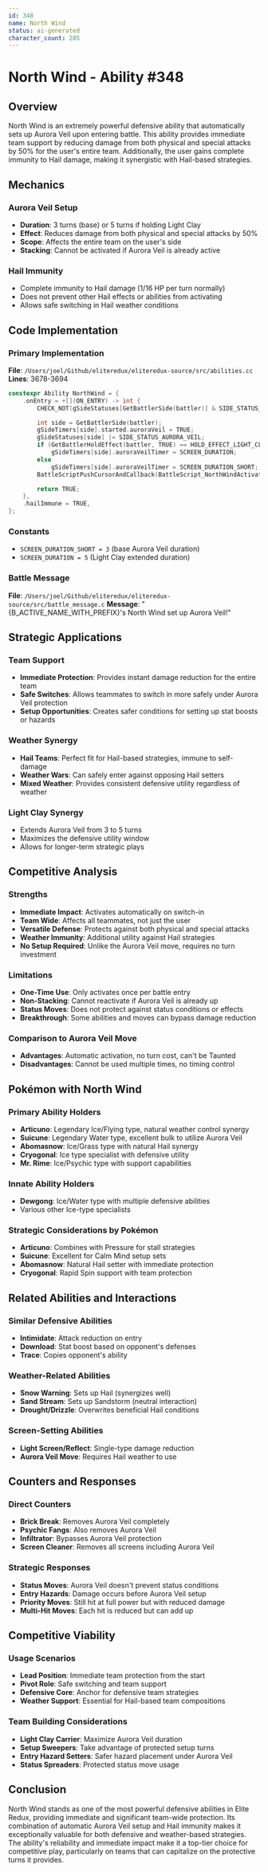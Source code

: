 ```yaml
---
id: 348
name: North Wind
status: ai-generated
character_count: 285
---
```


# North Wind - Ability #348

## Overview

North Wind is an extremely powerful defensive ability that automatically sets up Aurora Veil upon entering battle. This ability provides immediate team support by reducing damage from both physical and special attacks by 50% for the user's entire team. Additionally, the user gains complete immunity to Hail damage, making it synergistic with Hail-based strategies.

## Mechanics

### Aurora Veil Setup
- **Duration**: 3 turns (base) or 5 turns if holding Light Clay
- **Effect**: Reduces damage from both physical and special attacks by 50%
- **Scope**: Affects the entire team on the user's side
- **Stacking**: Cannot be activated if Aurora Veil is already active

### Hail Immunity
- Complete immunity to Hail damage (1/16 HP per turn normally)
- Does not prevent other Hail effects or abilities from activating
- Allows safe switching in Hail weather conditions

## Code Implementation

### Primary Implementation
**File**: `/Users/joel/Github/eliteredux/eliteredux-source/src/abilities.cc`
**Lines**: 3678-3694

```cpp
constexpr Ability NorthWind = {
    .onEntry = +[](ON_ENTRY) -> int {
        CHECK_NOT(gSideStatuses[GetBattlerSide(battler)] & SIDE_STATUS_AURORA_VEIL)

        int side = GetBattlerSide(battler);
        gSideTimers[side].started.auroraVeil = TRUE;
        gSideStatuses[side] |= SIDE_STATUS_AURORA_VEIL;
        if (GetBattlerHoldEffect(battler, TRUE) == HOLD_EFFECT_LIGHT_CLAY)
            gSideTimers[side].auroraVeilTimer = SCREEN_DURATION;
        else
            gSideTimers[side].auroraVeilTimer = SCREEN_DURATION_SHORT;
        BattleScriptPushCursorAndCallback(BattleScript_NorthWindActivated);

        return TRUE;
    },
    .hailImmune = TRUE,
};
```

### Constants
- `SCREEN_DURATION_SHORT = 3` (base Aurora Veil duration)
- `SCREEN_DURATION = 5` (Light Clay extended duration)

### Battle Message
**File**: `/Users/joel/Github/eliteredux/eliteredux-source/src/battle_message.c`
**Message**: "{B_ACTIVE_NAME_WITH_PREFIX}'s North Wind set up Aurora Veil!"

## Strategic Applications

### Team Support
- **Immediate Protection**: Provides instant damage reduction for the entire team
- **Safe Switches**: Allows teammates to switch in more safely under Aurora Veil protection
- **Setup Opportunities**: Creates safer conditions for setting up stat boosts or hazards

### Weather Synergy
- **Hail Teams**: Perfect fit for Hail-based strategies, immune to self-damage
- **Weather Wars**: Can safely enter against opposing Hail setters
- **Mixed Weather**: Provides consistent defensive utility regardless of weather

### Light Clay Synergy
- Extends Aurora Veil from 3 to 5 turns
- Maximizes the defensive utility window
- Allows for longer-term strategic plays

## Competitive Analysis

### Strengths
- **Immediate Impact**: Activates automatically on switch-in
- **Team Wide**: Affects all teammates, not just the user
- **Versatile Defense**: Protects against both physical and special attacks
- **Weather Immunity**: Additional utility against Hail strategies
- **No Setup Required**: Unlike the Aurora Veil move, requires no turn investment

### Limitations
- **One-Time Use**: Only activates once per battle entry
- **Non-Stacking**: Cannot reactivate if Aurora Veil is already up
- **Status Moves**: Does not protect against status conditions or effects
- **Breakthrough**: Some abilities and moves can bypass damage reduction

### Comparison to Aurora Veil Move
- **Advantages**: Automatic activation, no turn cost, can't be Taunted
- **Disadvantages**: Cannot be used multiple times, no timing control

## Pokémon with North Wind

### Primary Ability Holders
- **Articuno**: Legendary Ice/Flying type, natural weather control synergy
- **Suicune**: Legendary Water type, excellent bulk to utilize Aurora Veil
- **Abomasnow**: Ice/Grass type with natural Hail synergy
- **Cryogonal**: Ice type specialist with defensive utility
- **Mr. Rime**: Ice/Psychic type with support capabilities

### Innate Ability Holders
- **Dewgong**: Ice/Water type with multiple defensive abilities
- Various other Ice-type specialists

### Strategic Considerations by Pokémon
- **Articuno**: Combines with Pressure for stall strategies
- **Suicune**: Excellent for Calm Mind setup sets
- **Abomasnow**: Natural Hail setter with immediate protection
- **Cryogonal**: Rapid Spin support with team protection

## Related Abilities and Interactions

### Similar Defensive Abilities
- **Intimidate**: Attack reduction on entry
- **Download**: Stat boost based on opponent's defenses
- **Trace**: Copies opponent's ability

### Weather-Related Abilities
- **Snow Warning**: Sets up Hail (synergizes well)
- **Sand Stream**: Sets up Sandstorm (neutral interaction)
- **Drought/Drizzle**: Overwrites beneficial Hail conditions

### Screen-Setting Abilities
- **Light Screen/Reflect**: Single-type damage reduction
- **Aurora Veil Move**: Requires Hail weather to use

## Counters and Responses

### Direct Counters
- **Brick Break**: Removes Aurora Veil completely
- **Psychic Fangs**: Also removes Aurora Veil
- **Infiltrator**: Bypasses Aurora Veil protection
- **Screen Cleaner**: Removes all screens including Aurora Veil

### Strategic Responses
- **Status Moves**: Aurora Veil doesn't prevent status conditions
- **Entry Hazards**: Damage occurs before Aurora Veil setup
- **Priority Moves**: Still hit at full power but with reduced damage
- **Multi-Hit Moves**: Each hit is reduced but can add up

## Competitive Viability

### Usage Scenarios
- **Lead Position**: Immediate team protection from the start
- **Pivot Role**: Safe switching and team support
- **Defensive Core**: Anchor for defensive team strategies
- **Weather Support**: Essential for Hail-based team compositions

### Team Building Considerations
- **Light Clay Carrier**: Maximize Aurora Veil duration
- **Setup Sweepers**: Take advantage of protected setup turns
- **Entry Hazard Setters**: Safer hazard placement under Aurora Veil
- **Status Spreaders**: Protected status move usage

## Conclusion

North Wind stands as one of the most powerful defensive abilities in Elite Redux, providing immediate and significant team-wide protection. Its combination of automatic Aurora Veil setup and Hail immunity makes it exceptionally valuable for both defensive and weather-based strategies. The ability's reliability and immediate impact make it a top-tier choice for competitive play, particularly on teams that can capitalize on the protective turns it provides.